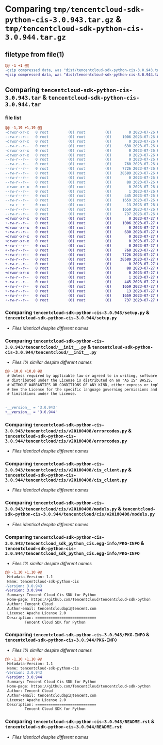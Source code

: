 # Comparing `tmp/tencentcloud-sdk-python-cis-3.0.943.tar.gz` & `tmp/tencentcloud-sdk-python-cis-3.0.944.tar.gz`

## filetype from file(1)

```diff
@@ -1 +1 @@
-gzip compressed data, was "dist/tencentcloud-sdk-python-cis-3.0.943.tar", last modified: Wed Jul 26 00:33:45 2023, max compression
+gzip compressed data, was "dist/tencentcloud-sdk-python-cis-3.0.944.tar", last modified: Thu Jul 27 02:11:56 2023, max compression
```

## Comparing `tencentcloud-sdk-python-cis-3.0.943.tar` & `tencentcloud-sdk-python-cis-3.0.944.tar`

### file list

```diff
@@ -1,19 +1,19 @@
-drwxr-xr-x   0 root         (0) root         (0)        0 2023-07-26 00:33:45.000000 tencentcloud-sdk-python-cis-3.0.943/
--rw-r--r--   0 root         (0) root         (0)     1006 2023-07-26 00:33:45.000000 tencentcloud-sdk-python-cis-3.0.943/setup.py
-drwxr-xr-x   0 root         (0) root         (0)        0 2023-07-26 00:33:45.000000 tencentcloud-sdk-python-cis-3.0.943/tencentcloud/
--rw-r--r--   0 root         (0) root         (0)      630 2023-07-26 00:33:45.000000 tencentcloud-sdk-python-cis-3.0.943/tencentcloud/__init__.py
-drwxr-xr-x   0 root         (0) root         (0)        0 2023-07-26 00:33:45.000000 tencentcloud-sdk-python-cis-3.0.943/tencentcloud/cis/
-drwxr-xr-x   0 root         (0) root         (0)        0 2023-07-26 00:33:45.000000 tencentcloud-sdk-python-cis-3.0.943/tencentcloud/cis/v20180408/
--rw-r--r--   0 root         (0) root         (0)        0 2023-07-26 00:33:45.000000 tencentcloud-sdk-python-cis-3.0.943/tencentcloud/cis/v20180408/__init__.py
--rw-r--r--   0 root         (0) root         (0)      760 2023-07-26 00:33:45.000000 tencentcloud-sdk-python-cis-3.0.943/tencentcloud/cis/v20180408/errorcodes.py
--rw-r--r--   0 root         (0) root         (0)     7726 2023-07-26 00:33:45.000000 tencentcloud-sdk-python-cis-3.0.943/tencentcloud/cis/v20180408/cis_client.py
--rw-r--r--   0 root         (0) root         (0)    38589 2023-07-26 00:33:45.000000 tencentcloud-sdk-python-cis-3.0.943/tencentcloud/cis/v20180408/models.py
--rw-r--r--   0 root         (0) root         (0)        0 2023-07-26 00:33:45.000000 tencentcloud-sdk-python-cis-3.0.943/tencentcloud/cis/__init__.py
--rw-r--r--   0 root         (0) root         (0)       88 2023-07-26 00:33:45.000000 tencentcloud-sdk-python-cis-3.0.943/setup.cfg
-drwxr-xr-x   0 root         (0) root         (0)        0 2023-07-26 00:33:45.000000 tencentcloud-sdk-python-cis-3.0.943/tencentcloud_sdk_python_cis.egg-info/
--rw-r--r--   0 root         (0) root         (0)        1 2023-07-26 00:33:45.000000 tencentcloud-sdk-python-cis-3.0.943/tencentcloud_sdk_python_cis.egg-info/dependency_links.txt
--rw-r--r--   0 root         (0) root         (0)      445 2023-07-26 00:33:45.000000 tencentcloud-sdk-python-cis-3.0.943/tencentcloud_sdk_python_cis.egg-info/SOURCES.txt
--rw-r--r--   0 root         (0) root         (0)     1659 2023-07-26 00:33:45.000000 tencentcloud-sdk-python-cis-3.0.943/tencentcloud_sdk_python_cis.egg-info/PKG-INFO
--rw-r--r--   0 root         (0) root         (0)       13 2023-07-26 00:33:45.000000 tencentcloud-sdk-python-cis-3.0.943/tencentcloud_sdk_python_cis.egg-info/top_level.txt
--rw-r--r--   0 root         (0) root         (0)     1659 2023-07-26 00:33:45.000000 tencentcloud-sdk-python-cis-3.0.943/PKG-INFO
--rw-r--r--   0 root         (0) root         (0)      737 2023-07-26 00:33:45.000000 tencentcloud-sdk-python-cis-3.0.943/README.rst
+drwxr-xr-x   0 root         (0) root         (0)        0 2023-07-27 02:11:56.000000 tencentcloud-sdk-python-cis-3.0.944/
+-rw-r--r--   0 root         (0) root         (0)     1006 2023-07-27 02:11:56.000000 tencentcloud-sdk-python-cis-3.0.944/setup.py
+drwxr-xr-x   0 root         (0) root         (0)        0 2023-07-27 02:11:56.000000 tencentcloud-sdk-python-cis-3.0.944/tencentcloud/
+-rw-r--r--   0 root         (0) root         (0)      630 2023-07-27 02:11:56.000000 tencentcloud-sdk-python-cis-3.0.944/tencentcloud/__init__.py
+drwxr-xr-x   0 root         (0) root         (0)        0 2023-07-27 02:11:56.000000 tencentcloud-sdk-python-cis-3.0.944/tencentcloud/cis/
+drwxr-xr-x   0 root         (0) root         (0)        0 2023-07-27 02:11:56.000000 tencentcloud-sdk-python-cis-3.0.944/tencentcloud/cis/v20180408/
+-rw-r--r--   0 root         (0) root         (0)        0 2023-07-27 02:11:56.000000 tencentcloud-sdk-python-cis-3.0.944/tencentcloud/cis/v20180408/__init__.py
+-rw-r--r--   0 root         (0) root         (0)      760 2023-07-27 02:11:56.000000 tencentcloud-sdk-python-cis-3.0.944/tencentcloud/cis/v20180408/errorcodes.py
+-rw-r--r--   0 root         (0) root         (0)     7726 2023-07-27 02:11:56.000000 tencentcloud-sdk-python-cis-3.0.944/tencentcloud/cis/v20180408/cis_client.py
+-rw-r--r--   0 root         (0) root         (0)    38589 2023-07-27 02:11:56.000000 tencentcloud-sdk-python-cis-3.0.944/tencentcloud/cis/v20180408/models.py
+-rw-r--r--   0 root         (0) root         (0)        0 2023-07-27 02:11:56.000000 tencentcloud-sdk-python-cis-3.0.944/tencentcloud/cis/__init__.py
+-rw-r--r--   0 root         (0) root         (0)       88 2023-07-27 02:11:56.000000 tencentcloud-sdk-python-cis-3.0.944/setup.cfg
+drwxr-xr-x   0 root         (0) root         (0)        0 2023-07-27 02:11:56.000000 tencentcloud-sdk-python-cis-3.0.944/tencentcloud_sdk_python_cis.egg-info/
+-rw-r--r--   0 root         (0) root         (0)        1 2023-07-27 02:11:56.000000 tencentcloud-sdk-python-cis-3.0.944/tencentcloud_sdk_python_cis.egg-info/dependency_links.txt
+-rw-r--r--   0 root         (0) root         (0)      445 2023-07-27 02:11:56.000000 tencentcloud-sdk-python-cis-3.0.944/tencentcloud_sdk_python_cis.egg-info/SOURCES.txt
+-rw-r--r--   0 root         (0) root         (0)     1659 2023-07-27 02:11:56.000000 tencentcloud-sdk-python-cis-3.0.944/tencentcloud_sdk_python_cis.egg-info/PKG-INFO
+-rw-r--r--   0 root         (0) root         (0)       13 2023-07-27 02:11:56.000000 tencentcloud-sdk-python-cis-3.0.944/tencentcloud_sdk_python_cis.egg-info/top_level.txt
+-rw-r--r--   0 root         (0) root         (0)     1659 2023-07-27 02:11:56.000000 tencentcloud-sdk-python-cis-3.0.944/PKG-INFO
+-rw-r--r--   0 root         (0) root         (0)      737 2023-07-27 02:11:56.000000 tencentcloud-sdk-python-cis-3.0.944/README.rst
```

### Comparing `tencentcloud-sdk-python-cis-3.0.943/setup.py` & `tencentcloud-sdk-python-cis-3.0.944/setup.py`

 * *Files identical despite different names*

### Comparing `tencentcloud-sdk-python-cis-3.0.943/tencentcloud/__init__.py` & `tencentcloud-sdk-python-cis-3.0.944/tencentcloud/__init__.py`

 * *Files 1% similar despite different names*

```diff
@@ -10,8 +10,8 @@
 # Unless required by applicable law or agreed to in writing, software
 # distributed under the License is distributed on an "AS IS" BASIS,
 # WITHOUT WARRANTIES OR CONDITIONS OF ANY KIND, either express or implied.
 # See the License for the specific language governing permissions and
 # limitations under the License.
 
 
-__version__ = '3.0.943'
+__version__ = '3.0.944'
```

### Comparing `tencentcloud-sdk-python-cis-3.0.943/tencentcloud/cis/v20180408/errorcodes.py` & `tencentcloud-sdk-python-cis-3.0.944/tencentcloud/cis/v20180408/errorcodes.py`

 * *Files identical despite different names*

### Comparing `tencentcloud-sdk-python-cis-3.0.943/tencentcloud/cis/v20180408/cis_client.py` & `tencentcloud-sdk-python-cis-3.0.944/tencentcloud/cis/v20180408/cis_client.py`

 * *Files identical despite different names*

### Comparing `tencentcloud-sdk-python-cis-3.0.943/tencentcloud/cis/v20180408/models.py` & `tencentcloud-sdk-python-cis-3.0.944/tencentcloud/cis/v20180408/models.py`

 * *Files identical despite different names*

### Comparing `tencentcloud-sdk-python-cis-3.0.943/tencentcloud_sdk_python_cis.egg-info/PKG-INFO` & `tencentcloud-sdk-python-cis-3.0.944/tencentcloud_sdk_python_cis.egg-info/PKG-INFO`

 * *Files 1% similar despite different names*

```diff
@@ -1,10 +1,10 @@
 Metadata-Version: 1.1
 Name: tencentcloud-sdk-python-cis
-Version: 3.0.943
+Version: 3.0.944
 Summary: Tencent Cloud Cis SDK for Python
 Home-page: https://github.com/TencentCloud/tencentcloud-sdk-python
 Author: Tencent Cloud
 Author-email: tencentcloudapi@tencent.com
 License: Apache License 2.0
 Description: ============================
         Tencent Cloud SDK for Python
```

### Comparing `tencentcloud-sdk-python-cis-3.0.943/PKG-INFO` & `tencentcloud-sdk-python-cis-3.0.944/PKG-INFO`

 * *Files 1% similar despite different names*

```diff
@@ -1,10 +1,10 @@
 Metadata-Version: 1.1
 Name: tencentcloud-sdk-python-cis
-Version: 3.0.943
+Version: 3.0.944
 Summary: Tencent Cloud Cis SDK for Python
 Home-page: https://github.com/TencentCloud/tencentcloud-sdk-python
 Author: Tencent Cloud
 Author-email: tencentcloudapi@tencent.com
 License: Apache License 2.0
 Description: ============================
         Tencent Cloud SDK for Python
```

### Comparing `tencentcloud-sdk-python-cis-3.0.943/README.rst` & `tencentcloud-sdk-python-cis-3.0.944/README.rst`

 * *Files identical despite different names*

